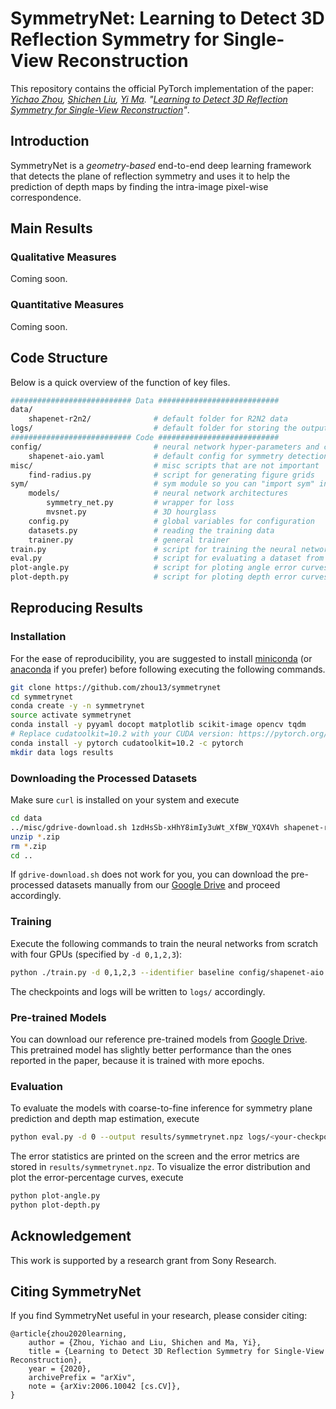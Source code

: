 # SymmetryNet: Learning to Detect 3D Reflection Symmetry for Single-View Reconstruction

This repository contains the official PyTorch implementation of the paper:  *[Yichao Zhou](https://yichaozhou.com), [Shichen Liu](https://shichenliu.github.io/), [Yi Ma](https://people.eecs.berkeley.edu/~yima/). "[Learning to Detect 3D Reflection Symmetry for Single-View Reconstruction](https://arxiv.org/abs/2006.10042)"*.

## Introduction

SymmetryNet is a *geometry-based* end-to-end deep learning framework that detects the plane of reflection symmetry and uses it to help the prediction of depth maps by finding the intra-image pixel-wise correspondence.

## Main Results

### Qualitative Measures

Coming soon.

### Quantitative Measures

Coming soon.

## Code Structure

Below is a quick overview of the function of key files.

```bash
########################### Data ###########################
data/
    shapenet-r2n2/              # default folder for R2N2 data
logs/                           # default folder for storing the output during training
########################### Code ###########################
config/                         # neural network hyper-parameters and configurations
    shapenet-aio.yaml           # default config for symmetry detection & depth estimation
misc/                           # misc scripts that are not important
    find-radius.py              # script for generating figure grids
sym/                            # sym module so you can "import sym" in other scripts
    models/                     # neural network architectures
        symmetry_net.py         # wrapper for loss
        mvsnet.py               # 3D hourglass
    config.py                   # global variables for configuration
    datasets.py                 # reading the training data
    trainer.py                  # general trainer
train.py                        # script for training the neural network
eval.py                         # script for evaluating a dataset from a checkpoint
plot-angle.py                   # script for ploting angle error curves
plot-depth.py                   # script for ploting depth error curves
```

## Reproducing Results

### Installation

For the ease of reproducibility, you are suggested to install [miniconda](https://docs.conda.io/en/latest/miniconda.html) (or [anaconda](https://www.anaconda.com/distribution/) if you prefer) before following executing the following commands.

```bash
git clone https://github.com/zhou13/symmetrynet
cd symmetrynet
conda create -y -n symmetrynet
source activate symmetrynet
conda install -y pyyaml docopt matplotlib scikit-image opencv tqdm
# Replace cudatoolkit=10.2 with your CUDA version: https://pytorch.org/get-started/
conda install -y pytorch cudatoolkit=10.2 -c pytorch
mkdir data logs results
```

### Downloading the Processed Datasets
Make sure `curl` is installed on your system and execute
```bash
cd data
../misc/gdrive-download.sh 1zdHsSb-xHhY8imIy3uWt_XfBW_YQX4Vh shapenet-r2n2.zip
unzip *.zip
rm *.zip
cd ..
```

If `gdrive-download.sh` does not work for you, you can download the pre-processed datasets
manually from our [Google Drive](https://drive.google.com/drive/folders/1zdHsSb-xHhY8imIy3uWt_XfBW_YQX4Vh) and proceed accordingly.

### Training
Execute the following commands to train the neural networks from scratch with four GPUs (specified by `-d 0,1,2,3`):
```bash
python ./train.py -d 0,1,2,3 --identifier baseline config/shapenet-aio.yaml
```

The checkpoints and logs will be written to `logs/` accordingly.

### Pre-trained Models

You can download our reference pre-trained models from [Google Drive](https://drive.google.com/file/d/1U1zN_LcvgpoV9yhMRQtxYo_QzBJicp9e).  This pretrained model has slightly better performance than the ones reported in the paper, because it is trained with more epochs.

### Evaluation

To evaluate the models with coarse-to-fine inference for symmetry plane prediction and depth map estimation, execute

``` bash
python eval.py -d 0 --output results/symmetrynet.npz logs/<your-checkpoint>/config.yaml logs/<your-checkpoint>/checkpoint_latest.pth.tar
```

The error statistics are printed on the screen and the error metrics are stored in `results/symmetrynet.npz`. To visualize the error distribution and plot the error-percentage curves, execute

``` bash
python plot-angle.py
python plot-depth.py
```


## Acknowledgement

This work is supported by a research grant from Sony Research.

## Citing SymmetryNet

If you find SymmetryNet useful in your research, please consider citing:

```
@article{zhou2020learning,
    author = {Zhou, Yichao and Liu, Shichen and Ma, Yi},
    title = {Learning to Detect 3D Reflection Symmetry for Single-View Reconstruction},
    year = {2020},
    archivePrefix = "arXiv", 
    note = {arXiv:2006.10042 [cs.CV]},
}
```
